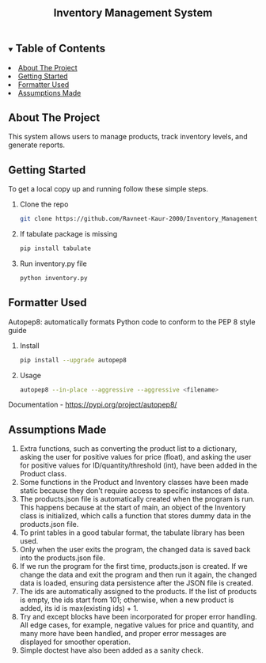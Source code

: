
<h2 align="center">Inventory Management System</h2>
<!-- TABLE OF CONTENTS -->
<details open="open">
  <summary><h2 style="display: inline-block">Table of Contents</h2></summary>
    <li><a href="#about-the-project">About The Project</a></li>
    <li><a href="#getting-started">Getting Started</a></li>
    <li><a href="#installation">Formatter Used</a></li>
    <li><a href="#assumptions">Assumptions Made</a></li>
</details>



<!-- ABOUT THE PROJECT -->
## About The Project
This system allows users to manage products, track inventory levels, and generate reports.

<!-- GETTING STARTED -->
## Getting Started

To get a local copy up and running follow these simple steps.

1. Clone the repo
   ```sh
   git clone https://github.com/Ravneet-Kaur-2000/Inventory_Management_System.git
   ```
2. If tabulate package is missing
   ```sh
   pip install tabulate
   ```
2. Run inventory.py file
   ```sh
   python inventory.py
   ```

## Formatter Used
Autopep8: automatically formats Python code to conform to the PEP 8 style guide

1. Install
   ```sh
   pip install --upgrade autopep8
   ```
2. Usage
   ```sh
   autopep8 --in-place --aggressive --aggressive <filename>
   ```
Documentation - https://pypi.org/project/autopep8/
   
## Assumptions Made
1. Extra functions, such as converting the product list to a dictionary, asking the user for positive values for price (float), and asking the user for positive values for ID/quantity/threshold (int), have been added in the Product class.
2. Some functions in the Product and Inventory classes have been made static because they don't require access to specific instances of data.
3. The products.json file is automatically created when the program is run. This happens because at the start of main, an object of the Inventory class is initialized, which calls a function that stores dummy data in the products.json file.
4. To print tables in a good tabular format, the tabulate library has been used.
5. Only when the user exits the program, the changed data is saved back into the products.json file.
6. If we run the program for the first time, products.json is created. If we change the data and exit the program and then run it again, the changed data is loaded, ensuring data persistence after the JSON file is created.
7. The ids are automatically assigned to the products. If the list of products is empty, the ids start from 101; otherwise, when a new product is added, its id is max(existing ids) + 1.
8. Try and except blocks have been incorporated for proper error handling. All edge cases, for example, negative values for price and quantity, and many more have been handled, and proper error messages are displayed for smoother operation.
9. Simple doctest have also been added as a sanity check.
